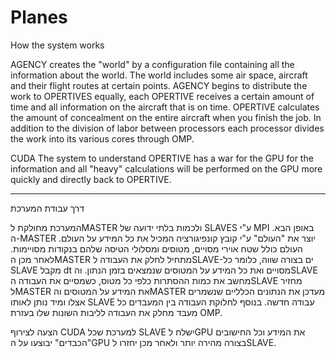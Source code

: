 # Planes
How the system works

AGENCY creates the "world" by a configuration file containing all the information about the world. The world includes some air space, aircraft and their flight routes at certain points. AGENCY begins to distribute the work to OPERTIVES equally, each OPERTIVE receives a certain amount of time and all information on the aircraft that is on time. OPERTIVE calculates the amount of concealment on the entire aircraft when you finish the job. In addition to the division of labor between processors each processor divides the work into its various cores through OMP.

CUDA The system to understand OPERTIVE has a war for the GPU for the information and all "heavy" calculations will be performed on the GPU more quickly and directly back to OPERTIVE.

------------------------------

דרך עבודת המערכת

המערכת מחולקת לMASTER ולכמות בלתי ידועה של SLAVES ע"י MPI באופן הבא.
ה-MASTER יוצר את "העולם" ע"י קובץ קונפיגורציה המכיל את כל המידע על העולם.
העולם כולל שטח אוירי מסויים, מטוסים ומסלולי הטיסה שלהם בנקודות מסויימות.
לאחר מכן הMASTER מתחיל לחלק את העבודה לSLAVE-ים בצורה שווה, כלומר כל SLAVE מקבל dt מסויים ואת כל המידע על המטוסים שנמצאים בזמן הנתון. והSLAVE מחשב את כמות ההסתרות כלפי כל מטוס, כשמסיים את העבודה הSLAVE מחזיר לMASTER את המידע על המטוסים והMASTER מעדכן את הנתונים הכלליים שנשמרים אצלו ומיד נותן לאותו SLAVE עבודה חדשה.
בנוסף לחלוקת העבודה בין המעבדים כל מעבד מחלק את העבודה לליבות השונות שלו בעזרת OMP.

הצעה לצירוף CUDA למערכת
שכל SLAVE ישלח לGPU את המידע וכל החישובים "הכבדים" יבוצעו על הGPU בצורה מהירה יותר ולאחר מכן יחזרו לSLAVE.
